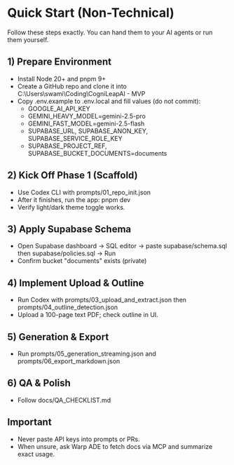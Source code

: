 # Quick Start (Non-Technical)

Follow these steps exactly. You can hand them to your AI agents or run them yourself.

## 1) Prepare Environment
- Install Node 20+ and pnpm 9+
- Create a GitHub repo and clone it into C:\\Users\\swami\\Coding\\CogniLeapAI - MVP
- Copy .env.example to .env.local and fill values (do not commit):
  - GOOGLE_AI_API_KEY
  - GEMINI_HEAVY_MODEL=gemini-2.5-pro
  - GEMINI_FAST_MODEL=gemini-2.5-flash
  - SUPABASE_URL, SUPABASE_ANON_KEY, SUPABASE_SERVICE_ROLE_KEY
  - SUPABASE_PROJECT_REF, SUPABASE_BUCKET_DOCUMENTS=documents

## 2) Kick Off Phase 1 (Scaffold)
- Use Codex CLI with prompts/01_repo_init.json
- After it finishes, run the app: pnpm dev
- Verify light/dark theme toggle works.

## 3) Apply Supabase Schema
- Open Supabase dashboard → SQL editor → paste supabase/schema.sql then supabase/policies.sql → Run
- Confirm bucket "documents" exists (private)

## 4) Implement Upload & Outline
- Run Codex with prompts/03_upload_and_extract.json then prompts/04_outline_detection.json
- Upload a 100-page text PDF; check outline in UI.

## 5) Generation & Export
- Run prompts/05_generation_streaming.json and prompts/06_export_markdown.json

## 6) QA & Polish
- Follow docs/QA_CHECKLIST.md

## Important
- Never paste API keys into prompts or PRs.
- When unsure, ask Warp ADE to fetch docs via MCP and summarize exact usage.

